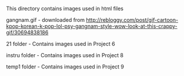 This directory contains images used in html files
 
 gangnam.gif - downloaded from http://rebloggy.com/post/gif-cartoon-kpop-korean-k-pop-lol-psy-gangnam-style-wow-look-at-this-crappy-gif/30694838186
 
 21 folder - Contains images used in Project 6
 
 instru folder - Contains images used in Project 8
 
 temp1 folder - Contains images used in Project 9
